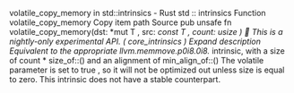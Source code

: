 volatile_copy_memory in std::intrinsics - Rust
std
::
intrinsics
Function
volatile_copy_memory
Copy item path
Source
pub unsafe fn volatile_copy_memory<T>(dst:
*mut T
, src:
*const T
, count:
usize
)
🔬
This is a nightly-only experimental API. (
core_intrinsics
)
Expand description
Equivalent to the appropriate
llvm.memmove.p0i8.0i8.*
intrinsic, with
a size of
count * size_of::<T>()
and an alignment of
min_align_of::<T>()
The volatile parameter is set to
true
, so it will not be optimized out
unless size is equal to zero.
This intrinsic does not have a stable counterpart.